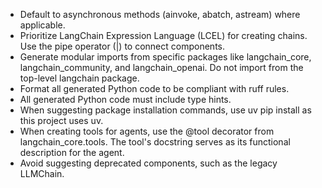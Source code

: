 * Default to asynchronous methods (ainvoke, abatch, astream) where applicable.
* Prioritize LangChain Expression Language (LCEL) for creating chains. Use the pipe operator (|) to connect components.
* Generate modular imports from specific packages like langchain_core, langchain_community, and langchain_openai. Do not import from the top-level langchain package.
* Format all generated Python code to be compliant with ruff rules.
* All generated Python code must include type hints.
* When suggesting package installation commands, use uv pip install as this project uses uv.
* When creating tools for agents, use the @tool decorator from langchain_core.tools. The tool's docstring serves as its functional description for the agent.
* Avoid suggesting deprecated components, such as the legacy LLMChain.
